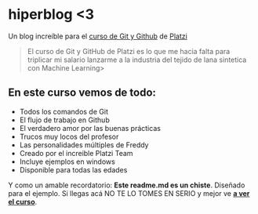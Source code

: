 # hiperblog <3
Un blog increíble para el [curso de Git y Github](https://platzi.com/cursos/git-github/) de [Platzi](https://platzi.com/"Platzi")
> El curso de Git y GitHub de Platzi es lo que me hacia falta para triplicar mi salario  lanzarme a la industria del tejido de lana sintetica con Machine Learning>

## En este curso vemos de todo:
* Todos los comandos de Git
* El flujo de trabajo en Github
* El verdadero amor por las buenas prácticas
* Trucos muy locos del profesor
* Las personalidades múltiples de Freddy
* Creado por el increible Platzi Team
* Incluye ejemplos en windows
* Disponible para todas las edades

Y como un amable recordatorio: **Este readme.md es un chiste**.  Diseñado para el ejemplo. Si llegas acá NO TE LO TOMES EN SERIO y mejor ve [**a ver el curso**](https://platzi.com/cursos/git-github/ "a ver el curso").


